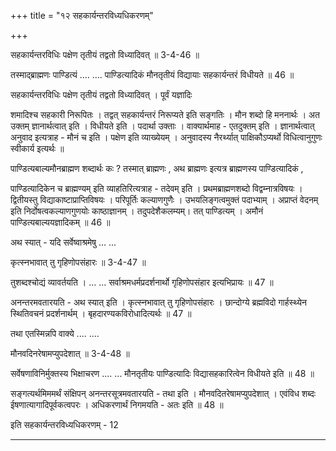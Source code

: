 +++
title = "१२ सहकार्यन्तरविध्यधिकरणम्"

+++

सहकार्यन्तरविधिः पक्षेण तृतीयं तद्वतो विध्यादिवत् ॥ 3-4-46 ॥

तस्माद्ब्राह्मणः पाण्डित्यं .... .... पाण्डित्यादिकं मौनतृतीयं विद्यायाः सहकार्यन्तरं विधीयते ॥ 46 ॥

सहकार्यन्तरविधिः पक्षेण तृतीयं तद्वतो विध्यादिवत् । पूर्वं यज्ञादिः

शमादिश्च सहकारी निरूपितः । तद्वत् सहकार्यन्तरं निरूप्यते इति सङ्गतिः । मौन शब्दो हि मननार्थः । अत उक्तम् ज्ञानार्थत्वात् इति । विधीयते इति । पदार्था उक्ताः । वाक्यार्थमाह - एतदुक्तम् इति । ज्ञानार्थत्वात् अनुवाद इत्यत्राह - मौनं च इति । पक्षेण इति व्याख्येयम् । अनुवादस्य नैरर्थ्यात् पाक्षिकौऽप्यर्थो विधित्वानुगुणः स्वीकार्य इत्यर्थः ॥

पाण्डित्यबाल्यमौनब्राह्मण शब्दार्थः कः ? तस्मात् ब्राह्मणः , अथ ब्राह्मणः इत्यत्र ब्राह्मणस्य पाण्डित्यादिकं ,

पाण्डित्यादिकेन च ब्राह्मण्यम् इति व्याहतिरित्यत्राह - तदेवम् इति । प्रथमब्राह्मणशब्दो विद्वम्नात्रविषयः । द्वितीयस्तु विद्याकाष्टाप्राप्तिविषयः । परिपूर्तिः कल्याणगुणैः । उभयलिङ्गत्वमुक्तं पदाभ्याम् । अप्राप्तं वेदनम् इति निर्दोषत्वकल्याणगुणयोः काष्ठाज्ञानम् । तदुपदेशैकलम्यम्। तत् पाण्डित्यम् । अमौनं पाण्डित्यबाल्ययज्ञादिकम् ॥ 46 ॥

अथ स्यात् - यदि सर्वेष्वाश्रमेषु ... ...

कृत्स्नभावात् तु गृहिणोपसंहारः ॥ 3-4-47 ॥

तुशब्दश्चोद्यं व्यावर्तयति । ... ... सर्वाश्रमधर्मप्रदर्शनार्थो गृहिणोपसंहार इत्यभिप्रायः ॥ 47 ॥

अनन्तरमवतारयति - अथ स्यात् इति । कृत्स्नभावात् तु गृहिणोपसंहारः । छान्दोग्ये ब्रह्मविदो गार्हस्थ्येन स्थितिवचनं प्रदर्शनार्थम् । बृहदारण्यकविरोधादित्यर्थः ॥ 47 ॥

तथा एतस्मिन्नपि वाक्ये .... ....

मौनवदिनरेषामप्युपदेशात् ॥ 3-4-48 ॥

सर्वेषणाविनिर्मुक्तस्य भिक्षाचरण .... ... मौनतृतीयः पाण्डित्यादिः विद्यासहकारित्वेन विधीयते इति ॥ 48 ॥

सङ्गत्यर्थमिममर्थं संक्षिपन् अनन्तरसूत्रमवतारयति - तथा इति । मौनवदितरेषामप्युपदेशात् । एवंविध शब्दः ईषणात्यागादिपूर्वकत्वपरः । अधिकरणार्थं निगमयति - अतः इति ॥ 48 ॥

इति सहकार्यन्तरविध्यधिकरणम् - 12

-------

